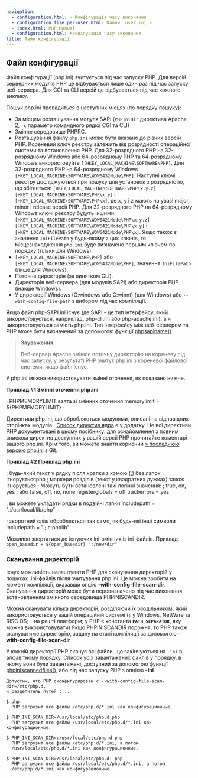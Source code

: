 ```yaml
---
navigation:
  - configuration.html: « Конфігурація часу виконання
  - configuration.file.per-user.html: Файли .user.ini »
  - index.html: PHP Manual
  - configuration.html: Конфігурація часу виконання
title: Файл конфігурації
---
```

## Файл конфігурації

Файл конфігурації (php.ini) зчитується під час запуску PHP. Для версій серверних модулів PHP це відбувається лише один раз під час запуску веб-сервера. Для CGI та CLI версій це відбувається під час кожного виклику.

Пошук php.ini провадиться в наступних місцях (по порядку пошуку):

-   За місцем розташування модуля SAPI (`PHPIniDir` директива Apache 2, `-c` параметр командного рядка CGI та CLI)
-   Змінне середовище PHPRC.
-   Розташування файлу `php.ini` може бути вказано до різних версій PHP. Кореневий ключ реєстру залежить від розрядності операційної системи та встановлення PHP. Для 32-розрядного PHP на 32-розрядному Windows або 64-розрядному PHP та 64-розрядному Windows використовуйте `[(HKEY_LOCAL_MACHINE\SOFTWARE\PHP]`. Для 32-розрядного PHP на 64-розрядному Windows `[HKEY_LOCAL_MACHINE\SOFTWARE\WOW6432Node\PHP]`. Наступні ключі реєстру досліджуються при пошуку для установок з розрядністю, що збігається: `[HKEY_LOCAL_MACHINE\SOFTWARE\PHP\x.y.z]` `[HKEY_LOCAL_MACHINE\SOFTWARE\PHP\x.y]` і `[HKEY_LOCAL_MACHINE\SOFTWARE\PHP\x]`, де x, y і z мають на увазі major, minor і release версії PHP. Для 32-розрядного PHP на 64-розрядному Windows ключі реєстру будуть іншими: `[HKEY_LOCAL_MACHINE\SOFTWARE\WOW6421Node\PHP\x.y.z]` `[HKEY_LOCAL_MACHINE\SOFTWARE\WOW6421Node\PHP\x.y]` і `[HKEY_LOCAL_MACHINE\SOFTWARE\WOW6421Node\PHP\x]`. Якщо також є значення `IniFilePath` у будь-якому з цих ключів, то місцезнаходження `php.ini` буде визначено першим ключем по порядку (тільки для Windows).
-   `[HKEY_LOCAL_MACHINE\SOFTWARE\PHP]` або `[HKEY_LOCAL_MACHINE\SOFTWARE\WOW6432Node\PHP]`, значення `IniFilePath` (лише для Windows).
-   Поточна директорія (за винятком CLI).
-   Директорія веб-сервера (для модулів SAPI) або директорія PHP (інакше Windows).
-   У директорії Windows (C:windows або C:winnt) (для Windows) або `--with-config-file-path` з вибором під час компіляції.

Якщо файл php-SAPI.ini існує (де SAPI - це тип інтерфейсу, який використовується, наприклад, php-cli.ini або php-apache.ini), він використовується замість php.ini. Тип інтерфейсу між веб-сервером та PHP може бути визначений за допомогою функції [phpsapiname()](function.php-sapi-name.html)

> **Зауваження**
> 
> Веб-сервер Apache змінює поточну директорію на кореневу під час запуску, у результаті PHP зчитує php.ini з кореневої файлової системи, якщо файл існує.

У php.ini можна використовувати змінні оточення, як показано нижче.

**Приклад #1 Змінні оточення php.ini**

; PHPMEMORYLIMIT взята зі змінних оточення memorylimit = ${PHPMEMORYLIMIT}

Директиви php.ini, що обробляються модулями, описані на відповідних сторінках модулів . [Список директив ядра](ini.html) є у додатку. Не всі директиви PHP документовані в цьому посібнику: для ознайомлення з повним списком директив доступних у вашій версії PHP прочитайте коментарі вашого php.ini. Крім того, ви можете знайти корисний [» последнюю версию php.ini](https://github.com/php/php-src/blob/master/php.ini-production) з Git.

**Приклад #2 Приклад php.ini**

; будь-який текст у рядку після крапки з комою (;) без лапок ігноруєтьсяphp ; маркери розділів (текст у квадратних дужках) також ігнорується ; Можуть бути встановлені такі логічні значення: ; true, on, yes ; або false, off, no, none registerglobals = off trackerrors = yes

; ви можете укладати рядки в подвійні лапки includepath = ".:/usr/local/lib/php"

; зворотний сліш обробляється так само, як будь-які інші символи includepath = ".; c:phplib"

Можливо звертатися до існуючих ini-змінних із ini-файлів. Приклад: `open_basedir = ${open_basedir} ":/new/dir"`

### Сканування директорій

Існує можливість налаштувати PHP для сканування директорій у пошуках .ini-файлів після зчитування php.ini. Це можна зробити на момент компіляції, вказавши опцію **\-with-config-file-scan-dir**. Сканування директорій може бути перевизначено під час виконання встановленням змінного середовища PHPINISCANDIR.

Можна сканувати кілька директорій, розділяючи їх роздільником, який використовується у вашій операційній системі (`;` у Windows, NetWare та RISC OS; `:` на решті платформ; у PHP є константа **`PATH_SEPARATOR`**, яку можна використовувати) Якщо PHPINISCANDIR порожня, то PHP також скануватиме директорію, задану на етапі компіляції за допомогою **\-with-config-file-scan-dir**

У кожній директорії PHP сканує всі файли, що закінчуються на `.ini` в алфавітному порядку. Список усіх завантажених файлів у порядку, в якому вони були завантажені, доступний за допомогою функції [phpiniscannedfiles()](function.php-ini-scanned-files.html), або під час запуску PHP з опцією **\-ini**

```
Допустим, что PHP сконфигурирован с --with-config-file-scan-dir=/etc/php.d,
и разделитель путей :...

$ php
  PHP загрузит все файлы /etc/php.d/*.ini как конфигурационные.

$ PHP_INI_SCAN_DIR=/usr/local/etc/php.d php
  PHP загрузит все файлы /usr/local/etc/php.d/*.ini как конфигурационные.

$ PHP_INI_SCAN_DIR=:/usr/local/etc/php.d php
  PHP загрузит все файлы /etc/php.d/*.ini, а потом
  /usr/local/etc/php.d/*.ini как конфигурационные.

$ PHP_INI_SCAN_DIR=/usr/local/etc/php.d: php
  PHP загрузит все файлы /usr/local/etc/php.d/*.ini, а потом
  /etc/php.d/*.ini как конфигурационные.
```
